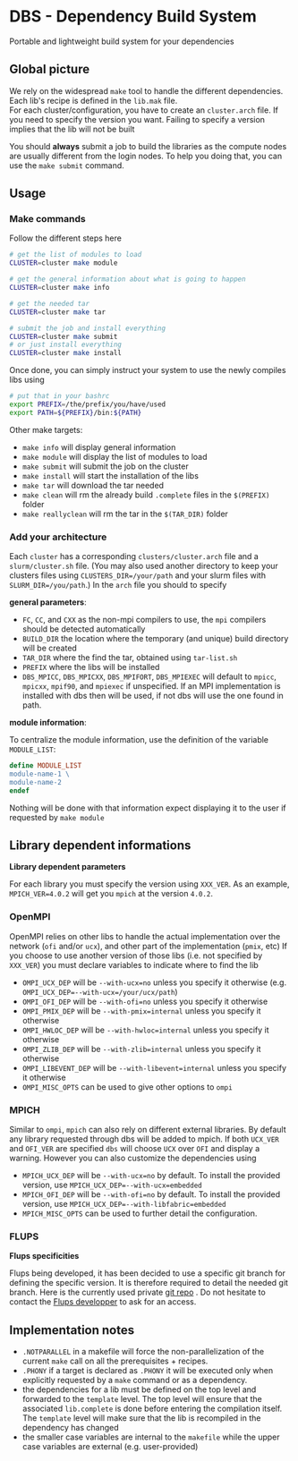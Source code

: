 # DBS - Dependency Build System

Portable and lightweight build system for your dependencies


## Global picture

We rely on the widespread `make` tool to handle the different dependencies.  Each lib's recipe is defined in the `lib.mak` file.  
For each cluster/configuration, you have to create an `cluster.arch` file.
If you need to specify the version you want. Failing to specify a version implies that the lib will not be built

You should **always** submit a job to build the libraries as the compute nodes are usually different from the login nodes.
To help you doing that, you can use the `make submit` command.


## Usage

### Make commands

Follow the different steps here


```bash
# get the list of modules to load
CLUSTER=cluster make module

# get the general information about what is going to happen
CLUSTER=cluster make info

# get the needed tar
CLUSTER=cluster make tar

# submit the job and install everything
CLUSTER=cluster make submit
# or just install everything
CLUSTER=cluster make install
```

Once done, you can simply instruct your system to use the newly compiles libs using

```bash
# put that in your bashrc
export PREFIX=/the/prefix/you/have/used
export PATH=${PREFIX}/bin:${PATH}
```

Other make targets:

- `make info` will display general information
- `make module` will display the list of modules to load
- `make submit` will submit the job on the cluster
- `make install` will start the installation of the libs
- `make tar` will download the tar needed
- `make clean` will rm the already build `.complete` files in the `$(PREFIX)` folder
- `make reallyclean` will rm the tar in the `$(TAR_DIR)` folder

### Add your architecture

Each `cluster` has a corresponding `clusters/cluster.arch` file and a `slurm/cluster.sh` file.
(You may also used another directory to keep your clusters files using `CLUSTERS_DIR=/your/path` and your slurm files with `SLURM_DIR=/you/path`.)
In the `arch` file you should to specify

**general parameters**:

- `FC`, `CC`, and `CXX` as the non-mpi compilers to use, the `mpi` compilers should be detected automatically
- `BUILD_DIR` the location where the temporary (and unique) build directory will be created
- `TAR_DIR` where the find the tar, obtained using `tar-list.sh`
- `PREFIX` where the libs will be installed
- `DBS_MPICC`, `DBS_MPICXX`, `DBS_MPIFORT`, `DBS_MPIEXEC` will default to `mpicc`, `mpicxx`, `mpif90`, and `mpiexec` if unspecified. If an MPI implementation is installed with dbs then will be used, if not dbs will use the one found in path.

**module information**:

To centralize the module information, use the definition of the variable `MODULE_LIST`:

```makefile
define MODULE_LIST
module-name-1 \
module-name-2
endef
```

Nothing will be done with that information expect displaying it to the user if requested by `make module`


## Library dependent informations

**Library dependent parameters**

For each library you must specify the version using `XXX_VER`.
As an example, `MPICH_VER=4.0.2` will get you `mpich` at the version `4.0.2`.

### OpenMPI

OpenMPI relies on other libs to handle the actual implementation over the network (`ofi` and/or `ucx`), and other part of the implementation (`pmix`, etc)
If you choose to use another version of those libs (i.e. not specified by `XXX_VER`) you must declare variables to indicate where to find the lib

- `OMPI_UCX_DEP` will be `--with-ucx=no` unless you specify it otherwise (e.g. `OMPI_UCX_DEP=--with-ucx=/your/ucx/path`)
- `OMPI_OFI_DEP` will be `--with-ofi=no` unless you specify it otherwise
- `OMPI_PMIX_DEP` will be `--with-pmix=internal` unless you specify it otherwise
- `OMPI_HWLOC_DEP` will be `--with-hwloc=internal` unless you specify it otherwise
- `OMPI_ZLIB_DEP` will be `--with-zlib=internal` unless you specify it otherwise
- `OMPI_LIBEVENT_DEP` will be `--with-libevent=internal` unless you specify it otherwise
- `OMPI_MISC_OPTS` can be used to give other options to `ompi`

### MPICH

Similar to `ompi`, `mpich` can also rely on different external libraries.
By default any library requested through dbs will be added to mpich.
If both `UCX_VER` and `OFI_VER` are specified `dbs` will choose `UCX` over `OFI` and display a warning.
However you can also customize the dependencies using

- `MPICH_UCX_DEP` will be `--with-ucx=no` by default. To install the provided version, use `MPICH_UCX_DEP=--with-ucx=embedded`
- `MPICH_OFI_DEP` will be `--with-ofi=no` by default. To install the provided version, use `MPICH_UCX_DEP=--with-libfabric=embedded`
- `MPICH_MISC_OPTS` can be used to further detail the configuration.


### FLUPS
**Flups specificities**

Flups being developed, it has been decided to use a specific git branch for defining the specific version. It is therefore required to detail the needed git branch. Here is the currently used private [git repo](https://git.immc.ucl.ac.be/examples/flups) . Do not hesitate to contact the [Flups developper](mailto:thomas.gillis@uclouvain.be) to ask for an access. 


## Implementation notes

- `.NOTPARALLEL` in a makefile will force the non-parallelization of the current `make` call on all the prerequisites + recipes.
- `.PHONY` if a target is declared as `.PHONY` it will be executed only when explicitly requested by a `make` command or as a dependency.
- the dependencies for a lib must be defined on the top level and forwarded to the `template` level. The top level will ensure that the associated `lib.complete` is done before entering the compilation itself. The `template` level will make sure that the lib is recompiled in the dependency has changed
- the smaller case variables are internal to the `makefile` while the upper case variables are external (e.g. user-provided)


